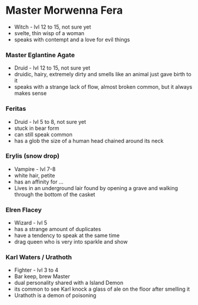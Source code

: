 # Master Morwenna Fera

- Witch - lvl 12 to 15, not sure yet
- svelte, thin wisp of a woman
- speaks with contempt and a love for evil things

### Master Eglantine Agate

- Druid - lvl 12 to 15, not sure yet
- druidic, hairy, extremely dirty and smells like an animal just gave birth to it
- speaks with a strange lack of flow, almost broken common, but it always makes sense

### Feritas

- Druid - lvl 5 to 8, not sure yet
- stuck in bear form
- can still speak common
- has a glob the size of a human head chained around its neck

### Erylis (snow drop)

- Vampire - lvl 7-8
- white hair, petite
- has an affinity for ...
- Lives in an underground lair found by opening a grave and walking through the bottom of the casket

### Elren Flacey

- Wizard - lvl 5
- has a strange amount of duplicates
- have a tendency to speak at the same time
- drag queen who is very into sparkle and show

### Karl Waters / Urathoth

- Fighter - lvl 3 to 4
- Bar keep, brew Master
- dual personality shared with a Island Demon
- its common to see Karl knock a glass of ale on the floor after smelling it
- Urathoth is a demon of poisoning
